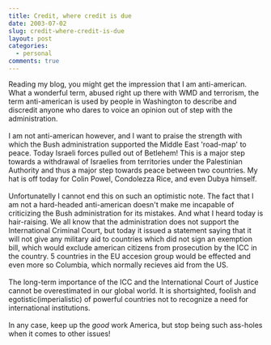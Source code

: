 ```yaml
---
title: Credit, where credit is due
date: 2003-07-02
slug: credit-where-credit-is-due
layout: post
categories:
  - personal
comments: true
---
```


Reading my blog, you might get the impression that I am anti-american. What a wonderful term, abused right up there with WMD and terrorism, the term anti-american is used by people in Washington to describe and discredit anyone who dares to voice an opinion out of step with the administration.<br /><br />I am not anti-american however, and I want to praise the strength with which the Bush administration supported the Middle East 'road-map' to peace. Today Israeli forces pulled out of Betlehem! This is a major step towards a withdrawal of Israelies from territories under the Palestinian Authority and thus a major step towards peace between two countries. My hat is off today for Colin Powel, Condolezza Rice, and even Dubya himself.<br /><br />Unfortunatelly I cannot end this on such an optimistic note. The fact that I am not a hard-headed anti-american doesn't make me incapable of criticizing the Bush administration for its mistakes. And what I heard today is hair-raising. We all know that the administration does not support the International Criminal Court, but today it issued a statement saying that it will not give any military aid to countries which did not sign an exemption bill, which would exclude american citizens from prosecution by the ICC in the country. 5 countries in the EU accesion group would be effected and even more so Columbia, which normally recieves aid from the US.<br /><br />The long-term importance of the ICC and the International Court of Justice cannot be overestimated in our global world. It is shortsighted, foolish and egotistic(imperialistic) of powerful countries not to recognize a need for international institutions.<br /><br />In any case, keep up the <i>good</i> work America, but stop being such ass-holes when it comes to other issues!